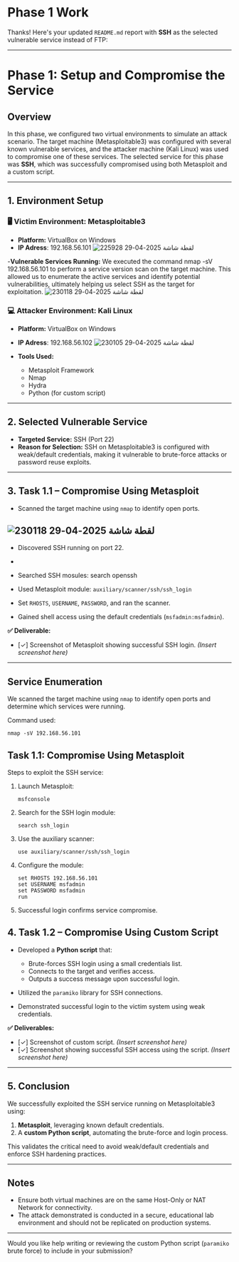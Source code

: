 # Phase 1 Work
Thanks! Here's your updated `README.md` report with **SSH** as the selected vulnerable service instead of FTP:

---

# Phase 1: Setup and Compromise the Service

## Overview

In this phase, we configured two virtual environments to simulate an attack scenario. The target machine (Metasploitable3) was configured with several known vulnerable services, and the attacker machine (Kali Linux) was used to compromise one of these services. The selected service for this phase was **SSH**, which was successfully compromised using both Metasploit and a custom script.

---

## 1. Environment Setup

### 🖥 Victim Environment: Metasploitable3
- **Platform:** VirtualBox on Windows
- **IP Adress**: 192.168.56.101
  ![لقطة شاشة 2025-04-29 225928](https://github.com/user-attachments/assets/3f0d03ed-c30f-46d7-a50d-3b23d42c9405)

-**Vulnerable Services Running:**
We executed the command nmap -sV 192.168.56.101 to perform a service version scan on the target machine. This allowed us to enumerate the active services and identify potential vulnerabilities, ultimately helping us select SSH as the target for exploitation.
![لقطة شاشة 2025-04-29 230118](https://github.com/user-attachments/assets/20f0d103-8a20-4df2-9e9c-70f95b7f92df)


### 💻 Attacker Environment: Kali Linux
- **Platform:** VirtualBox on Windows
- **IP Adress**: 192.168.56.102
  ![لقطة شاشة 2025-04-29 230105](https://github.com/user-attachments/assets/aba89bfb-3d89-4f8a-a34e-79832e7815d6)


- **Tools Used:**
  - Metasploit Framework
  - Nmap
  - Hydra
  - Python (for custom script)
    
---

## 2. Selected Vulnerable Service

- **Targeted Service:** SSH (Port 22)  
- **Reason for Selection:** SSH on Metasploitable3 is configured with weak/default credentials, making it vulnerable to brute-force attacks or password reuse exploits.

---

## 3. Task 1.1 – Compromise Using Metasploit

- Scanned the target machine using `nmap` to identify open ports.

![لقطة شاشة 2025-04-29 230118](https://github.com/user-attachments/assets/20f0d103-8a20-4df2-9e9c-70f95b7f92df)
- 
- Discovered SSH running on port 22.
- 
- Searched SSH mosules: search openssh



- Used Metasploit module: `auxiliary/scanner/ssh/ssh_login`
- Set `RHOSTS`, `USERNAME`, `PASSWORD`, and ran the scanner.
- Gained shell access using the default credentials (`msfadmin:msfadmin`).

**✅ Deliverable:**  
- [✓] Screenshot of Metasploit showing successful SSH login. *(Insert screenshot here)*

---
## Service Enumeration

We scanned the target machine using `nmap` to identify open ports and determine which services were running.

Command used:
```
nmap -sV 192.168.56.101
```

## Task 1.1: Compromise Using Metasploit

Steps to exploit the SSH service:

1. Launch Metasploit:
   ```
   msfconsole
   ```
2. Search for the SSH login module:
   ```
   search ssh_login
   ```
3. Use the auxiliary scanner:
   ```
   use auxiliary/scanner/ssh/ssh_login
   ```
4. Configure the module:
   ```
   set RHOSTS 192.168.56.101
   set USERNAME msfadmin
   set PASSWORD msfadmin
   run
   ```
5. Successful login confirms service compromise.

## 4. Task 1.2 – Compromise Using Custom Script

- Developed a **Python script** that:
  - Brute-forces SSH login using a small credentials list.
  - Connects to the target and verifies access.
  - Outputs a success message upon successful login.

- Utilized the `paramiko` library for SSH connections.
- Demonstrated successful login to the victim system using weak credentials.

**✅ Deliverables:**  
- [✓] Screenshot of custom script. *(Insert screenshot here)*  
- [✓] Screenshot showing successful SSH access using the script. *(Insert screenshot here)*

---

## 5. Conclusion

We successfully exploited the SSH service running on Metasploitable3 using:
1. **Metasploit**, leveraging known default credentials.
2. A **custom Python script**, automating the brute-force and login process.

This validates the critical need to avoid weak/default credentials and enforce SSH hardening practices.

---

## Notes

- Ensure both virtual machines are on the same Host-Only or NAT Network for connectivity.
- The attack demonstrated is conducted in a secure, educational lab environment and should not be replicated on production systems.

---

Would you like help writing or reviewing the custom Python script (`paramiko` brute force) to include in your submission?
